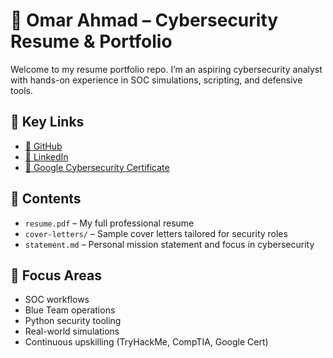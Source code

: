# 📄 Omar Ahmad – Cybersecurity Resume & Portfolio

Welcome to my resume portfolio repo. I’m an aspiring cybersecurity analyst with hands-on experience in SOC simulations, scripting, and defensive tools.

## 🔗 Key Links

- [🔗 GitHub](https://github.com/omarahmadsec)
- [🔗 LinkedIn](https://www.linkedin.com/in/omar-ahmad-873586270/)
- [📜 Google Cybersecurity Certificate](https://www.coursera.org/account/accomplishments/professional-cert/V2CZ7R5AGOF7)

## 📄 Contents

- `resume.pdf` – My full professional resume
- `cover-letters/` – Sample cover letters tailored for security roles
- `statement.md` – Personal mission statement and focus in cybersecurity

## 🔐 Focus Areas

- SOC workflows
- Blue Team operations
- Python security tooling
- Real-world simulations
- Continuous upskilling (TryHackMe, CompTIA, Google Cert)
